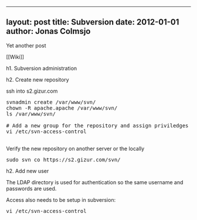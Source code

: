 
---
layout: post
title: Subversion
date: 2012-01-01
author: Jonas Colmsjo
---

Yet another post





[[Wiki]]

h1. Subversion administration


h2. Create new repository

ssh into s2.gizur.com

<pre>
svnadmin create /var/www/svn/<NAME_OF_REPO>
chown -R apache.apache /var/www/svn/<NAME_OF_REPO>
ls /var/www/svn/<NAME_OF_REPO>

# Add a new group for the repository and assign priviledges for the new group
vi /etc/svn-access-control 

</pre>


Verify the new repository on another server or the locally

<pre>
sudo svn co https://s2.gizur.com/svn/<NAME_OF_REPO>
</pre>


h2. Add new user

The LDAP directory is used for authentication so the same username and passwords are used.

Access also needs to be setup in subversion:
<pre>
vi /etc/svn-access-control 
</pre>


